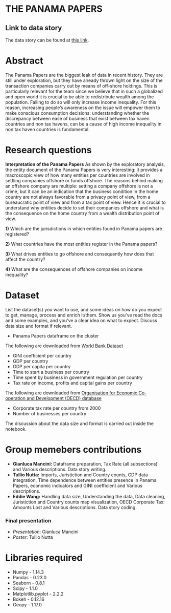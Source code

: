 # THE PANAMA PAPERS

## Link to data story
The data story can be found at [this link](https://ada-akbar.github.io/2018/12/13/panama-papers.html).

# Abstract

The Panama Papers are the biggest leak of data in recent history. They are still under exploration, but they have already thrown light on the size of the transaction companies carry out by means of off-shore holdings. This is particularly relevant for the team since we believe that in such a globalized and open world it is crucial to be able to redistribute wealth among the population. Failing to do so will only increase income inequality. For this reason, increasing people’s awareness on the issue will empower them to make conscious consumption decisions: understanding whether the discrepancy between ease of business that exist between tax haven countries and non tax havens, can be a cause of high income inequality in non tax haven countries is fundamental. 


# Research questions

**Interpretation of the Panama Papers**
As shown by the exploratory analysis, the entity document of the Panama Papers is very interesting: it provides a macroscopic view of how many entities per countries are involved in settling companies offshore or funds offshore. The reasons behind making an offshore company are multiple: setting a company offshore is not a crime, but it can be an indication that the business condition in the home country are not always favorable from a privacy point of view, from a bureaucratic point of view and from a tax point of view. Hence it is crucial to understand why entities decide to set their companies offshore and what is the consequence on the home country from a wealth distribution point of view.

**1)** Which are the jurisdictions in which entities found in Panama papers are registered?

**2)** What countries have the most entities register in the Panama papers?

**3)** What drives entities to go offshore and consequently how does that affect the country? 

**4)** What are the consequences of offshore companies on income inequality?



# Dataset

List the dataset(s) you want to use, and some ideas on how do you expect to get, manage, process and enrich it/them. Show us you've read the docs and some examples, and you've a clear idea on what to expect. Discuss data size and format if relevant.

 - Panama Papers dataframe on the cluster
 
 The following are downloaded from [World Bank Dataset](https://data.worldbank.org)
 - GINI coefficient per country
 - GDP per country
 - GDP per capita per country
 - Time to start a business per country
 - Time spent by business in government regulation per country
 - Tax rate on income, profits and capital gains per country 
 
 The following are downloaded from [Organisation for Economic Co-operation and Development (OECD) database](https://data.oecd.org/)
 - Corporate tax rate per country from 2000
 - Number of businesses per country

The discussion about the data size and format is carried out inside the notebook.

# Group memebers contributions 
 - **Gianluca Mancini:** Dataframe preparation, Tax Rate (all subsections) and Various descriptions. Data story writing.
 - **Tullio Nutta:** Imports, Juristiction and Country counts, GDP data integration, Time dependence between entities presence in Panama Papers, economic indicators and GINI coefficient and Various descriptions.
 - **Eddie Wang:** Handling data size, Understanding the data, Data cleaning, Juristiction and Country counts map visualization, OECD Corporate Tax: Amounts Lost and Various descriptions. Data story coding.
 
### Final presentation
- *Presentation*: Gianluca Mancini 
- *Poster*: Tullio Nutta

# Libraries required
 - Numpy - 1.14.3
 - Pandas - 0.23.0
 - Seaborn - 0.8.1
 - Scipy - 1.1.0
 - Matplotlib.pyplot - 2.2.2
 - Bokeh - 0.12.16
 - Geopy - 1.17.0


